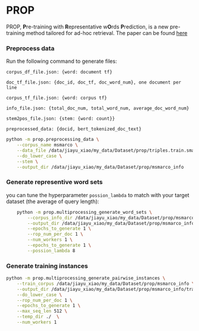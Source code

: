 # PROP

PROP, **P**re-training with **R**epresentative w**O**rds **P**rediction, is a new pre-training method tailored for ad-hoc retrieval. The paper can be found [here](https://arxiv.org/pdf/2010.10137.pdf)

### Preprocess data

Run the following command to generate files:

`corpus_df_file.json: {word: document tf}`

`doc_tf_file.json: {doc_id, doc_tf, doc_word_num}, one document per line`

`corpus_tf_file.json: {word: corpus tf}`

`info_file.json: {total_doc_num, total_word_num, average_doc_word_num}`

`stem2pos_file.json: {stem: {word: count}}`

`preprocessed_data: {docid, bert_tokenized_doc_text}`

```sh
python -m prop.preprocessing_data \
    --corpus_name msmarco \
    --data_file /data/jiayu_xiao/my_data/Dataset/prop/triples.train.small.tsv \
    --do_lower_case \
    --stem \
    --output_dir /data/jiayu_xiao/my_data/Dataset/prop/msmarco_info
```
### Generate representive word sets

you can tune the hyperparameter `possion_lambda` to match with your target dataset (the average of query length):

```sh
    python -m prop.multiprocessing_generate_word_sets \
        --corpus_info_dir /data/jiayu_xiao/my_data/Dataset/prop/msmarco_info  \
        --output_dir /data/jiayu_xiao/my_data/Dataset/prop/msmarco_info \
        --epochs_to_generate 1 \
        --rop_num_per_doc 1 \
        --num_workers 1 \
        --epochs_to_generate 1 \
        --possion_lambda 8
```

### Generate training instances

```sh
python -m prop.multiprocessing_generate_pairwise_instances \
    --train_corpus /data/jiayu_xiao/my_data/Dataset/prop/msmarco_info \
    --output_dir /data/jiayu_xiao/my_data/Dataset/prop/msmarco_info/train \
    --do_lower_case \
    --rop_num_per_doc 1 \
    --epochs_to_generate 1 \
    --max_seq_len 512 \
    --temp_dir ./  \
    --num_workers 1
```